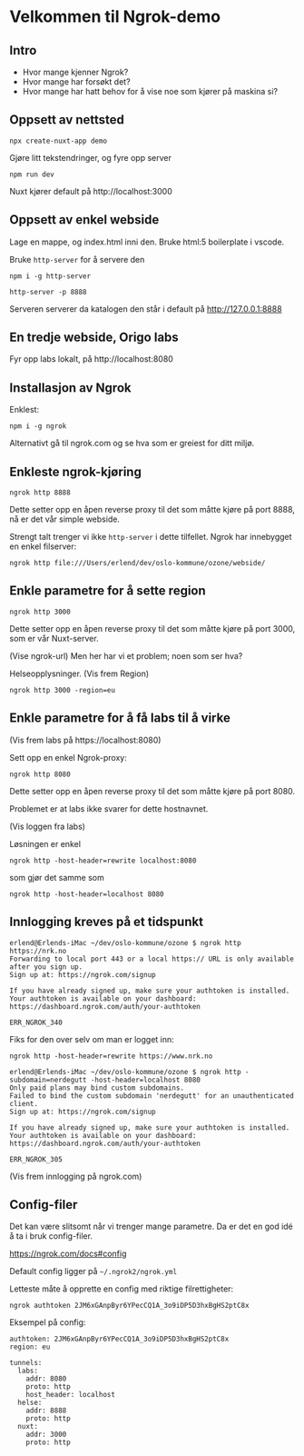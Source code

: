# Velkommen til Ngrok-demo

## Intro

- Hvor mange kjenner Ngrok?
- Hvor mange har forsøkt det?
- Hvor mange har hatt behov for å vise noe som kjører på maskina si?

## Oppsett av nettsted

```
npx create-nuxt-app demo
```

Gjøre litt tekstendringer, og fyre opp server

```
npm run dev
```

Nuxt kjører default på http://localhost:3000

## Oppsett av enkel webside

Lage en mappe, og index.html inni den. Bruke html:5 boilerplate i vscode.

Bruke `http-server` for å servere den

```
npm i -g http-server

http-server -p 8888
```

Serveren serverer da katalogen den står i default på http://127.0.0.1:8888

## En tredje webside, Origo labs

Fyr opp labs lokalt, på http://localhost:8080

## Installasjon av Ngrok

Enklest:

`npm i -g ngrok`

Alternativt gå til ngrok.com og se hva som er greiest for ditt miljø.

## Enkleste ngrok-kjøring

```
ngrok http 8888
```

Dette setter opp en åpen reverse proxy til det som måtte kjøre på port 8888, nå er det vår simple webside.

Strengt talt trenger vi ikke `http-server` i dette tilfellet. Ngrok har innebygget en enkel filserver:

```
ngrok http file:///Users/erlend/dev/oslo-kommune/ozone/webside/
```

## Enkle parametre for å sette region

```
ngrok http 3000
```

Dette setter opp en åpen reverse proxy til det som måtte kjøre på port 3000, som er vår Nuxt-server.

(Vise ngrok-url) Men her har vi et problem; noen som ser hva?

Helseopplysninger. (Vis frem Region)

```
ngrok http 3000 -region=eu
```

## Enkle parametre for å få labs til å virke

(Vis frem labs på https://localhost:8080)

Sett opp en enkel Ngrok-proxy:

```
ngrok http 8080
```

Dette setter opp en åpen reverse proxy til det som måtte kjøre på port 8080.

Problemet er at labs ikke svarer for dette hostnavnet.

(Vis loggen fra labs)

Løsningen er enkel

```
ngrok http -host-header=rewrite localhost:8080
```

som gjør det samme som

```
ngrok http -host-header=localhost 8080
```

## Innlogging kreves på et tidspunkt

```
erlend@Erlends-iMac ~/dev/oslo-kommune/ozone $ ngrok http https://nrk.no
Forwarding to local port 443 or a local https:// URL is only available after you sign up.
Sign up at: https://ngrok.com/signup

If you have already signed up, make sure your authtoken is installed.
Your authtoken is available on your dashboard: https://dashboard.ngrok.com/auth/your-authtoken

ERR_NGROK_340
```

Fiks for den over selv om man er logget inn:

```
ngrok http -host-header=rewrite https://www.nrk.no
```

```
erlend@Erlends-iMac ~/dev/oslo-kommune/ozone $ ngrok http -subdomain=nerdegutt -host-header=localhost 8080
Only paid plans may bind custom subdomains.
Failed to bind the custom subdomain 'nerdegutt' for an unauthenticated client.
Sign up at: https://ngrok.com/signup

If you have already signed up, make sure your authtoken is installed.
Your authtoken is available on your dashboard: https://dashboard.ngrok.com/auth/your-authtoken

ERR_NGROK_305
```

(Vis frem innlogging på ngrok.com)

## Config-filer

Det kan være slitsomt når vi trenger mange parametre. Da er det en god idé å ta i bruk config-filer.

https://ngrok.com/docs#config

Default config ligger på `~/.ngrok2/ngrok.yml`

Letteste måte å opprette en config med riktige filrettigheter:

```
ngrok authtoken 2JM6xGAnpByr6YPecCQ1A_3o9iDP5D3hxBgHS2ptC8x
```

Eksempel på config:

```
authtoken: 2JM6xGAnpByr6YPecCQ1A_3o9iDP5D3hxBgHS2ptC8x
region: eu

tunnels:
  labs:
    addr: 8080
    proto: http
    host_header: localhost
  helse:
    addr: 8888
    proto: http
  nuxt:
    addr: 3000
    proto: http
```
